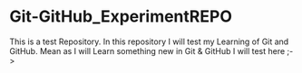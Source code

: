 # Git-GitHub_ExperimentREPO
This is a test Repository. In this repository I will test my Learning of Git and GitHub. Mean as I will Learn something new in Git &amp; GitHub I will test here ;->
